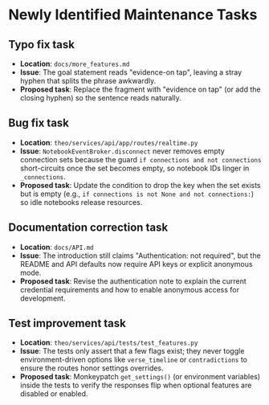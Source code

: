 # Newly Identified Maintenance Tasks

## Typo fix task
- **Location**: `docs/more_features.md`
- **Issue**: The goal statement reads "evidence-on tap", leaving a stray hyphen that splits the phrase awkwardly.
- **Proposed task**: Replace the fragment with "evidence on tap" (or add the closing hyphen) so the sentence reads naturally.

## Bug fix task
- **Location**: `theo/services/api/app/routes/realtime.py`
- **Issue**: `NotebookEventBroker.disconnect` never removes empty connection sets because the guard `if connections and not connections` short-circuits once the set becomes empty, so notebook IDs linger in `_connections`.
- **Proposed task**: Update the condition to drop the key when the set exists but is empty (e.g., `if connections is not None and not connections:`) so idle notebooks release resources.

## Documentation correction task
- **Location**: `docs/API.md`
- **Issue**: The introduction still claims "Authentication: not required", but the README and API defaults now require API keys or explicit anonymous mode.
- **Proposed task**: Revise the authentication note to explain the current credential requirements and how to enable anonymous access for development.

## Test improvement task
- **Location**: `theo/services/api/tests/test_features.py`
- **Issue**: The tests only assert that a few flags exist; they never toggle environment-driven options like `verse_timeline` or `contradictions` to ensure the routes honor settings overrides.
- **Proposed task**: Monkeypatch `get_settings()` (or environment variables) inside the tests to verify the responses flip when optional features are disabled or enabled.
